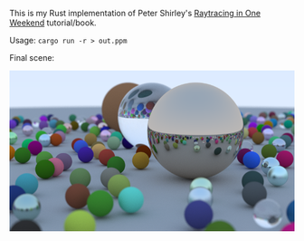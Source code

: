 This is my Rust implementation of Peter Shirley's 
[Raytracing in One Weekend](https://github.com/RayTracing/raytracing.github.io) tutorial/book.

Usage: `cargo run -r > out.ppm`

Final scene:

![Final scene](final_scene.png)
